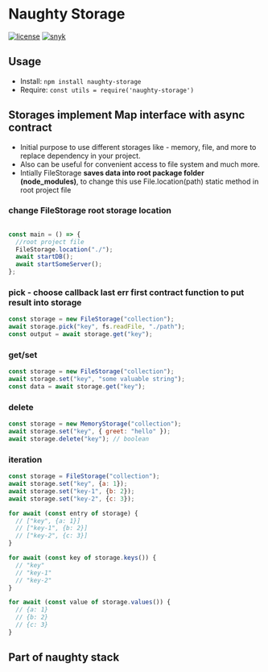 # Naughty Storage
[![license](https://img.shields.io/badge/license-MIT-blue.svg)](https://github.com/NaughtySora/naughty-storage/blob/master/LICENSE)
[![snyk](https://snyk.io/test/github/NaughtySora/naughty-storage/badge.svg)](https://snyk.io/test/github/NaughtySora/naughty-storage)

## Usage
- Install: `npm install naughty-storage`
- Require: `const utils = require('naughty-storage')`


## Storages implement Map interface with async contract

- Initial purpose to use different storages like - memory, file, and more to replace dependency in your project.
- Also can be useful for convenient access to file system and much more.
- Intially FileStorage **saves data into root package folder (node_modules)**, to change this use File.location(path) static method in root project file

### change FileStorage root storage location
```js

const main = () => {
  //root project file
  FileStorage.location("./");
  await startDB();
  await startSomeServer();
};
```

### pick - choose callback last err first contract function to put result into storage 

```js
const storage = new FileStorage("collection");
await storage.pick("key", fs.readFile, "./path");
const output = await storage.get("key");
```

### get/set
```js
const storage = new FileStorage("collection");
await storage.set("key", "some valuable string");
const data = await storage.get("key");
```

### delete
```js 
const storage = new MemoryStorage("collection");
await storage.set("key", { greet: "hello" });
await storage.delete("key"); // boolean
```

### iteration
```js 
const storage = FileStorage("collection");
await storage.set("key", {a: 1});
await storage.set("key-1", {b: 2});
await storage.set("key-2", {c: 3});

for await (const entry of storage) {
  // ["key", {a: 1}]
  // ["key-1", {b: 2}]
  // ["key-2", {c: 3}]
}

for await (const key of storage.keys()) {
  // "key"
  // "key-1"
  // "key-2"
}

for await (const value of storage.values()) {
  // {a: 1}
  // {b: 2}
  // {c: 3}
}
```

## Part of naughty stack
